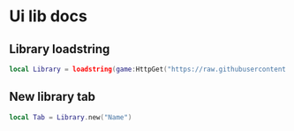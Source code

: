 # Ui lib docs

## Library loadstring
```lua
local Library = loadstring(game:HttpGet("https://raw.githubusercontent.com/Redusofficial/titledhoodstuff/main/lib.lua"))()
```

## New library tab
```lua
local Tab = Library.new("Name")
```
